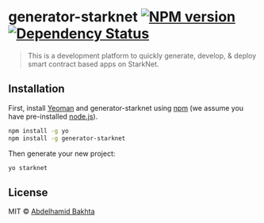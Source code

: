 # generator-starknet [![NPM version][npm-image]][npm-url] [![Dependency Status][daviddm-image]][daviddm-url]
> This is a development platform to quickly generate, develop, &amp; deploy smart contract based apps on StarkNet.

## Installation

First, install [Yeoman](http://yeoman.io) and generator-starknet using [npm](https://www.npmjs.com/) (we assume you have pre-installed [node.js](https://nodejs.org/)).

```bash
npm install -g yo
npm install -g generator-starknet
```

Then generate your new project:

```bash
yo starknet
```

## License

MIT © [Abdelhamid Bakhta](https://twitter.com/dimahledba)


[npm-image]: https://badge.fury.io/js/generator-starknet.svg
[npm-url]: https://npmjs.org/package/generator-starknet
[travis-image]: https://travis-ci.com/abdelhamidbakhta/generator-starknet.svg?branch=master
[travis-url]: https://travis-ci.com/abdelhamidbakhta/generator-starknet
[daviddm-image]: https://david-dm.org/abdelhamidbakhta/generator-starknet.svg?theme=shields.io
[daviddm-url]: https://david-dm.org/abdelhamidbakhta/generator-starknet
